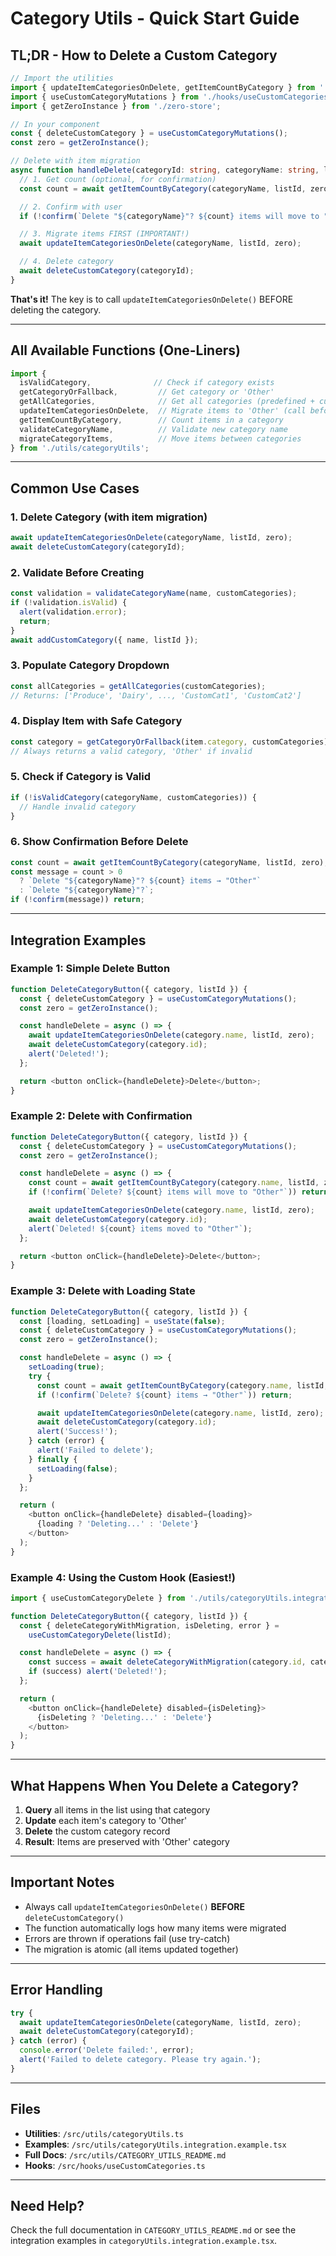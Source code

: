 # Category Utils - Quick Start Guide

## TL;DR - How to Delete a Custom Category

```typescript
// Import the utilities
import { updateItemCategoriesOnDelete, getItemCountByCategory } from './utils/categoryUtils';
import { useCustomCategoryMutations } from './hooks/useCustomCategories';
import { getZeroInstance } from './zero-store';

// In your component
const { deleteCustomCategory } = useCustomCategoryMutations();
const zero = getZeroInstance();

// Delete with item migration
async function handleDelete(categoryId: string, categoryName: string, listId: string) {
  // 1. Get count (optional, for confirmation)
  const count = await getItemCountByCategory(categoryName, listId, zero);

  // 2. Confirm with user
  if (!confirm(`Delete "${categoryName}"? ${count} items will move to "Other".`)) return;

  // 3. Migrate items FIRST (IMPORTANT!)
  await updateItemCategoriesOnDelete(categoryName, listId, zero);

  // 4. Delete category
  await deleteCustomCategory(categoryId);
}
```

**That's it!** The key is to call `updateItemCategoriesOnDelete()` BEFORE deleting the category.

---

## All Available Functions (One-Liners)

```typescript
import {
  isValidCategory,              // Check if category exists
  getCategoryOrFallback,         // Get category or 'Other'
  getAllCategories,              // Get all categories (predefined + custom)
  updateItemCategoriesOnDelete,  // Migrate items to 'Other' (call before delete!)
  getItemCountByCategory,        // Count items in a category
  validateCategoryName,          // Validate new category name
  migrateCategoryItems,          // Move items between categories
} from './utils/categoryUtils';
```

---

## Common Use Cases

### 1. Delete Category (with item migration)

```typescript
await updateItemCategoriesOnDelete(categoryName, listId, zero);
await deleteCustomCategory(categoryId);
```

### 2. Validate Before Creating

```typescript
const validation = validateCategoryName(name, customCategories);
if (!validation.isValid) {
  alert(validation.error);
  return;
}
await addCustomCategory({ name, listId });
```

### 3. Populate Category Dropdown

```typescript
const allCategories = getAllCategories(customCategories);
// Returns: ['Produce', 'Dairy', ..., 'CustomCat1', 'CustomCat2']
```

### 4. Display Item with Safe Category

```typescript
const category = getCategoryOrFallback(item.category, customCategories);
// Always returns a valid category, 'Other' if invalid
```

### 5. Check if Category is Valid

```typescript
if (!isValidCategory(categoryName, customCategories)) {
  // Handle invalid category
}
```

### 6. Show Confirmation Before Delete

```typescript
const count = await getItemCountByCategory(categoryName, listId, zero);
const message = count > 0
  ? `Delete "${categoryName}"? ${count} items → "Other"`
  : `Delete "${categoryName}"?`;
if (!confirm(message)) return;
```

---

## Integration Examples

### Example 1: Simple Delete Button

```typescript
function DeleteCategoryButton({ category, listId }) {
  const { deleteCustomCategory } = useCustomCategoryMutations();
  const zero = getZeroInstance();

  const handleDelete = async () => {
    await updateItemCategoriesOnDelete(category.name, listId, zero);
    await deleteCustomCategory(category.id);
    alert('Deleted!');
  };

  return <button onClick={handleDelete}>Delete</button>;
}
```

### Example 2: Delete with Confirmation

```typescript
function DeleteCategoryButton({ category, listId }) {
  const { deleteCustomCategory } = useCustomCategoryMutations();
  const zero = getZeroInstance();

  const handleDelete = async () => {
    const count = await getItemCountByCategory(category.name, listId, zero);
    if (!confirm(`Delete? ${count} items will move to "Other"`)) return;

    await updateItemCategoriesOnDelete(category.name, listId, zero);
    await deleteCustomCategory(category.id);
    alert(`Deleted! ${count} items moved to "Other"`);
  };

  return <button onClick={handleDelete}>Delete</button>;
}
```

### Example 3: Delete with Loading State

```typescript
function DeleteCategoryButton({ category, listId }) {
  const [loading, setLoading] = useState(false);
  const { deleteCustomCategory } = useCustomCategoryMutations();
  const zero = getZeroInstance();

  const handleDelete = async () => {
    setLoading(true);
    try {
      const count = await getItemCountByCategory(category.name, listId, zero);
      if (!confirm(`Delete? ${count} items → "Other"`)) return;

      await updateItemCategoriesOnDelete(category.name, listId, zero);
      await deleteCustomCategory(category.id);
      alert('Success!');
    } catch (error) {
      alert('Failed to delete');
    } finally {
      setLoading(false);
    }
  };

  return (
    <button onClick={handleDelete} disabled={loading}>
      {loading ? 'Deleting...' : 'Delete'}
    </button>
  );
}
```

### Example 4: Using the Custom Hook (Easiest!)

```typescript
import { useCustomCategoryDelete } from './utils/categoryUtils.integration.example';

function DeleteCategoryButton({ category, listId }) {
  const { deleteCategoryWithMigration, isDeleting, error } =
    useCustomCategoryDelete(listId);

  const handleDelete = async () => {
    const success = await deleteCategoryWithMigration(category.id, category.name);
    if (success) alert('Deleted!');
  };

  return (
    <button onClick={handleDelete} disabled={isDeleting}>
      {isDeleting ? 'Deleting...' : 'Delete'}
    </button>
  );
}
```

---

## What Happens When You Delete a Category?

1. **Query** all items in the list using that category
2. **Update** each item's category to 'Other'
3. **Delete** the custom category record
4. **Result**: Items are preserved with 'Other' category

---

## Important Notes

- Always call `updateItemCategoriesOnDelete()` **BEFORE** `deleteCustomCategory()`
- The function automatically logs how many items were migrated
- Errors are thrown if operations fail (use try-catch)
- The migration is atomic (all items updated together)

---

## Error Handling

```typescript
try {
  await updateItemCategoriesOnDelete(categoryName, listId, zero);
  await deleteCustomCategory(categoryId);
} catch (error) {
  console.error('Delete failed:', error);
  alert('Failed to delete category. Please try again.');
}
```

---

## Files

- **Utilities**: `/src/utils/categoryUtils.ts`
- **Examples**: `/src/utils/categoryUtils.integration.example.tsx`
- **Full Docs**: `/src/utils/CATEGORY_UTILS_README.md`
- **Hooks**: `/src/hooks/useCustomCategories.ts`

---

## Need Help?

Check the full documentation in `CATEGORY_UTILS_README.md` or see the integration examples in `categoryUtils.integration.example.tsx`.

